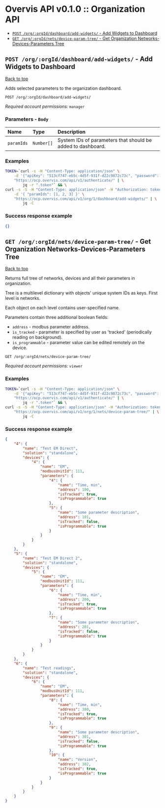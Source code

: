 <a name="top"></a>
# Overvis API v0.1.0 :: Organization API

- [`POST /org/:orgId/dashboard/add-widgets/` - Add Widgets to Dashboard](#Add-Widgets-to-Dashboard)
- [`GET /org/:orgId/nets/device-param-tree/` - Get Organization Networks-Devices-Parameters Tree](#Get-Organization-Networks-Devices-Parameters-Tree)

## <a name='Add-Widgets-to-Dashboard'></a> `POST /org/:orgId/dashboard/add-widgets/` - Add Widgets to Dashboard
[Back to top](#top)

Adds selected parameters to the organization dashboard.

```
POST /org/:orgId/dashboard/add-widgets/
```
*Required account permissions:* `manager`

### Parameters - `Body`
| Name     | Type       | Description                           |
|:---------|:-----------|:--------------------------------------|
| `paramIds` | `Number[]` | System IDs of parameters that should be added to dashboard. |

### Examples

```bash
TOKEN=`curl -s -H "Content-Type: application/json" \
    -d '{"apiKey": "513cf747-eb5c-4d5f-931f-d22c9872c73c", "password": "DCdcSLmkoZkU5zGI9gpInDbo" }' \
    "https://ocp.overvis.com/api/v1/authenticate/" | \
        jq -r ".token"` && \
curl -s -S -H "Content-Type: application/json" -H "Authorization: token $TOKEN" \
    -d '{ "paramIds": [1, 2, 3] }' \
    "https://ocp.overvis.com/api/v1/org/1/dashboard/add-widgets/" | \
        jq -C
```

### Success response example

```json
{}
```


## <a name='Get-Organization-Networks-Devices-Parameters-Tree'></a> `GET /org/:orgId/nets/device-param-tree/` - Get Organization Networks-Devices-Parameters Tree
[Back to top](#top)

Returns full tree of networks, devices and all their parameters in organization.</p> <p>Tree is a multilevel dictionary with objects' unique system IDs as keys. First level is networks.</p> <p>Each object on each level contains user-specified name.</p> <p>Parameters contain three additional boolean fields:</p> <ul> <li>`address` - modbus parameter address.</li> <li>`is_tracked` - parameter is specified by user as 'tracked' (periodically reading on background).</li> <li>`is_programmable` - parameter value can be edited remotely on the device.</li> </ul>

```
GET /org/:orgId/nets/device-param-tree/
```
*Required account permissions:* `viewer`

### Examples

```bash
TOKEN=`curl -s -H "Content-Type: application/json" \
    -d '{"apiKey": "513cf747-eb5c-4d5f-931f-d22c9872c73c", "password": "DCdcSLmkoZkU5zGI9gpInDbo" }' \
    "https://ocp.overvis.com/api/v1/authenticate/" | \
        jq -r ".token"` && \
curl -s -S -H "Content-Type: application/json" -H "Authorization: token $TOKEN" \
    "https://ocp.overvis.com/api/v1/org/1/nets/device-param-tree/" | \
        jq -C
```

### Success response example

```json
{
    "4": {
        "name": "Test EM Direct",
        "solution": "standalone",
        "devices": {
            "4": {
                "name": "EM",
                "modbusUnitId": 111,
                "parameters": {
                    "4": {
                        "name": "Time, min",
                        "address": 100,
                        "isTracked": true,
                        "isProgrammable": true
                    },
                    "5": {
                        "name": "Some parameter description",
                        "address": 101,
                        "isTracked": false,
                        "isProgrammable": true
                    }
                }
            }
        }
    },
    "5": {
        "name": "Test EM Direct 2",
        "solution": "standalone",
        "devices": {
            "5": {
                "name": "EM",
                "modbusUnitId": 111,
                "parameters": {
                    "6": {
                        "name": "Time, min",
                        "address": 200,
                        "isTracked": true,
                        "isProgrammable": true
                    },
                    "7": {
                        "name": "Some parameter description",
                        "address": 201,
                        "isTracked": false,
                        "isProgrammable": true
                    }
                }
            }
        }
    },
    "6": {
        "name": "Test readings",
        "solution": "standalone",
        "devices": {
            "6": {
                "name": "EM",
                "modbusUnitId": 111,
                "parameters": {
                    "8": {
                        "name": "Time, min",
                        "address": 300,
                        "isTracked": true,
                        "isProgrammable": true
                    },
                    "9": {
                        "name": "Some parameter description",
                        "address": 301,
                        "isTracked": false,
                        "isProgrammable": true
                    },
                    "10": {
                        "name": "Version",
                        "address": 302,
                        "isTracked": true,
                        "isProgrammable": true
                    }
                }
            }
        }
    }
}
```


